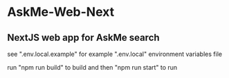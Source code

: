 # AskMe-Web-Next

## NextJS web app for AskMe search

see ".env.local.example" for example ".env.local" environment variables file

run "npm run build" to build and then "npm run start" to run